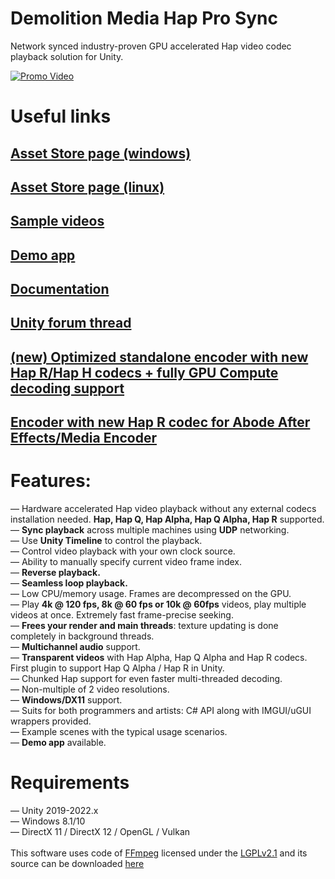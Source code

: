 # Demolition Media Hap Pro Sync

Network synced industry-proven GPU accelerated Hap video codec playback solution for Unity.<br>

[![Promo Video](https://res.cloudinary.com/marcomontalbano/image/upload/v1645133956/video_to_markdown/images/youtube--8MRP-jgj8KA-c05b58ac6eb4c4700831b2b3070cd403.jpg)](https://www.youtube.com/watch?v=8MRP-jgj8KA&feature=emb_logo "Promo Video")

# Useful links
## [Asset Store page (windows)](http://u3d.as/2KgC)
## [Asset Store page (linux)](https://assetstore.unity.com/packages/tools/video/demolition-media-hap-pro-sync-linux-271017)
## [Sample videos](https://mega.nz/folder/DAp1GThA#Iy-KDvLD-io6NOqW6WRKbQ)
## [Demo app](https://1drv.ms/u/s!AhRsdPdtJl1uhp0iZTZ6JptWHMPAtw?e=4xCn5S)
## [Documentation](https://docs.google.com/document/d/1p0n1moSTBEaannk-kJMdyh6gGQRvIqLtbG-3I-NII9w/edit?usp=sharing)
## [Unity forum thread](https://forum.unity.com/threads/released-demolition-media-hap-pro-sync-network-synced-gpu-video-playback.1249987/)
## [(new) Optimized standalone encoder with new Hap R/Hap H codecs + fully GPU Compute decoding support](https://github.com/DemolitionStudios/shutter-encoder)
## [Encoder with new Hap R codec for Abode After Effects/Media Encoder](https://jokyohapencoder.com/)



# Features:
— Hardware accelerated Hap video playback without any external codecs installation needed. **Hap, Hap Q, Hap Alpha, Hap Q Alpha, Hap R** supported.<br>
— **Sync playback** across multiple machines using **UDP** networking.<br>
— Use **Unity Timeline** to control the playback.<br>
— Control video playback with your own clock source.<br>
— Ability to manually specify current video frame index.<br>
— **Reverse playback.**<br>
— **Seamless loop playback.**<br>
— Low CPU/memory usage. Frames are decompressed on the GPU.<br>
— Play **4k @ 120 fps, 8k @ 60 fps or 10k @ 60fps** videos, play multiple videos at once. Extremely fast frame-precise seeking.<br>
— **Frees your render and main threads**: texture updating is done completely in background threads.<br>
— **Multichannel audio** support.<br>
— **Transparent videos** with Hap Alpha, Hap Q Alpha and Hap R codecs. First plugin to support Hap Q Alpha / Hap R in Unity.<br>
— Chunked Hap support for even faster multi-threaded decoding.<br>
— Non-multiple of 2 video resolutions. <br>
— **Windows/DX11** support. <br>
— Suits for both programmers and artists: C# API along with IMGUI/uGUI wrappers provided.<br>
— Example scenes with the typical usage scenarios.<br>
— **Demo app** available.<br>

# Requirements
— Unity 2019-2022.x<br>
— Windows 8.1/10<br>
— DirectX 11 / DirectX 12 / OpenGL / Vulkan<br>
<br>
This software uses code of <a href=http://ffmpeg.org>FFmpeg</a> licensed under the <a href=http://www.gnu.org/licenses/old-licenses/lgpl-2.1.html>LGPLv2.1</a> and its source can be downloaded <a href=https://github.com/DemolitionStudios/FFmpeg>here</a>
